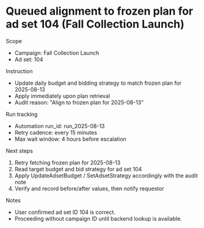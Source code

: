 # Queued alignment to frozen plan for ad set 104 (Fall Collection Launch)

Scope
- Campaign: Fall Collection Launch
- Ad set: 104

Instruction
- Update daily budget and bidding strategy to match frozen plan for 2025-08-13
- Apply immediately upon plan retrieval
- Audit reason: "Align to frozen plan for 2025-08-13"

Run tracking
- Automation run_id: run_2025-08-13
- Retry cadence: every 15 minutes
- Max wait window: 4 hours before escalation

Next steps
1) Retry fetching frozen plan for 2025-08-13
2) Read target budget and bid strategy for ad set 104
3) Apply UpdateAdsetBudget / SetAdsetStrategy accordingly with the audit note
4) Verify and record before/after values, then notify requestor

Notes
- User confirmed ad set ID 104 is correct.
- Proceeding without campaign ID until backend lookup is available.
